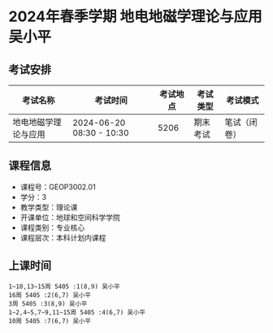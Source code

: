 # 2024年春季学期 地电地磁学理论与应用 吴小平




## 考试安排

| 考试名称 | 考试时间 | 考试地点 | 考试类型 | 考试模式 |
| -------- | -------- | -------- | -------- | -------- |
| 地电地磁学理论与应用 | 2024-06-20 08:30 - 10:30 | 5206 | 期末考试 | 笔试（闭卷） |





## 课程信息

- 课程号：GEOP3002.01
- 学分：3
- 教学类型：理论课
- 开课单位：地球和空间科学学院
- 课程类别：专业核心
- 课程层次：本科计划内课程

## 上课时间

```
1~10,13~15周 5405 :1(8,9) 吴小平
16周 5405 :2(6,7) 吴小平
3周 5405 :3(8,9) 吴小平
1~2,4~5,7~9,11~15周 5405 :4(6,7) 吴小平
10周 5405 :7(6,7) 吴小平
```

